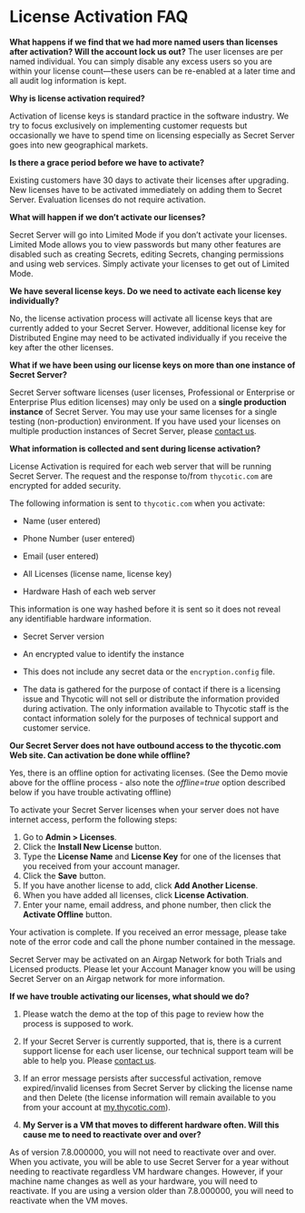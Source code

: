 [title]: # "License Activation FAQ"
[tags]: # "License, activation, faq"
[priority]: #	"1000"

# License Activation FAQ

**What happens if we find that we had more named users than licenses after activation? Will the account lock us out?** 
The user licenses are per named individual.  You can simply disable any excess users so you are within your license count—these users can be re-enabled at a later time and all audit log information is kept.

**Why is license activation required?**

Activation of license keys is standard practice in the software industry. We try to focus exclusively on implementing customer requests but occasionally we have to spend time on licensing especially as Secret Server goes into new geographical markets.

**Is there a grace period before we have to activate?**

Existing customers have 30 days to activate their licenses after upgrading. New licenses have to be activated immediately on adding them to Secret Server. Evaluation licenses do not require activation.

**What will happen if we don’t activate our licenses?**

Secret Server will go into Limited Mode if you don’t activate your licenses. Limited Mode allows you to view passwords but many other features are disabled such as creating Secrets, editing Secrets, changing permissions and using web services. Simply activate your licenses to get out of Limited Mode.

**We have several license keys. Do we need to activate each license key individually?**

No, the license activation process will activate all license keys that are currently added to your Secret Server. However, additional license key for Distributed Engine may need to be activated individually if you receive the key after the other licenses.

**What if we have been using our license keys on more than one instance of Secret Server?**

Secret Server software licenses (user licenses, Professional or Enterprise or Enterprise Plus edition licenses) may only be used on a **single production instance** of Secret Server. You may use your same licenses for a single testing (non-production) environment. If you have used your licenses on multiple production instances of Secret Server, please [contact us](http://thycotic.com/company/contact/).

**What information is collected and sent during license activation?**

License Activation is required for each web server that will be running Secret Server. The request and the response to/from `thycotic.com` are encrypted for added security.

The following information is sent to `thycotic.com` when you activate:

- Name (user entered)

- Phone Number (user entered)

- Email (user entered)

- All Licenses (license name, license key)

- Hardware Hash of each web server 

This information is one way hashed before it is sent so it does not reveal any identifiable hardware information.

- Secret Server version

- An encrypted value to identify the instance 

- This does not include any secret data or the `encryption.config` file.

- The data is gathered for the purpose of contact if there is a licensing issue and Thycotic will not sell or distribute the information provided during activation.  The only information available to Thycotic staff is the contact information solely for the purposes of technical support and customer service.

**Our Secret Server does not have outbound access to the thycotic.com Web site. Can activation be done while offline?**

Yes, there is an offline option for activating licenses. (See the Demo movie above for the offline process - also note the *offline=true* option described below if you have trouble activating offline)

To activate your Secret Server licenses when your server does not have internet access, perform the following steps: 

1. Go to **Admin > Licenses**.
1. Click the **Install New License** button.
1. Type the **License Name** and **License Key** for one of the licenses that you received from your account manager.
1. Click the **Save** button.
1. If you have another license to add, click **Add Another License**.
1. When you have added all licenses, click **License Activation**.
1. Enter your name, email address, and phone number, then click the **Activate Offline** button.

Your activation is complete.  If you received an error message, please take note of the error code and call the phone number contained in the message.

Secret Server may be activated on an Airgap Network for both Trials and Licensed products. Please let your Account Manager know you will be using Secret Server on an Airgap network for more information.

**If we have trouble activating our licenses, what should we do?**

1. Please watch the demo at the top of this page to review how the process is supposed to work.

1. If your Secret Server is currently supported, that is, there is a current support license for each user license, our technical support team will be able to help you. Please [contact us](http://thycotic.com/products/secret-server/support-2/).

1. If an error message persists after successful activation, remove expired/invalid licenses from Secret Server by clicking the license name and then Delete (the license information will remain available to you from your account at [my.thycotic.com](http://my.thycotic.com)).

1. **My Server is a VM that moves to different hardware often.  Will this cause me to need to reactivate over and over?**

As of version 7.8.000000, you will not need to reactivate over and over. When you activate, you will be able to use Secret Server for a year without needing to reactivate regardless VM hardware changes. However, if your machine name changes as well as your hardware, you will need to reactivate. If you are using a version older than 7.8.000000, you will need to reactivate when the VM moves.

 